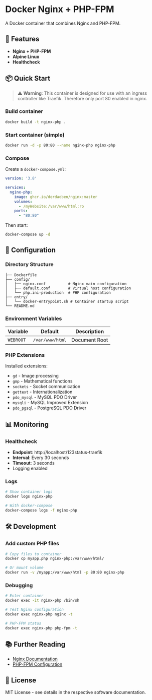 # Docker Nginx + PHP-FPM

A Docker container that combines Nginx and PHP-FPM.

## 🚀 Features

- **Nginx + PHP-FPM**
- **Alpine Linux**
- **Healthcheck**

## 📦 Quick Start

> ⚠️ **Warning**: This container is designed for use with an ingress controller like Traefik. Therefore only port 80 enabled in nginx.

### Build container
```bash
docker build -t nginx-php .
```

### Start container (simple)
```bash
docker run -d -p 80:80 --name nginx-php nginx-php
```

### Compose
Create a `docker-compose.yml`:

```yaml
version: '3.8'

services:
  nginx-php:
    image: ghcr.io/derdaoben/nginx:master
    volumes:
      - /myWebsite:/var/www/html:ro
    ports:
      - "80:80"

```

Then start:
```bash
docker-compose up -d
```

## 🔧 Configuration

### Directory Structure
```
├── Dockerfile
├── config/
│   ├── nginx.conf          # Nginx main configuration
│   ├── default.conf        # Virtual host configuration
│   └── php.ini-production  # PHP configuration
├── entry/
│   └── docker-entrypoint.sh # Container startup script
└── README.md
```

### Environment Variables

| Variable | Default | Description |
|----------|---------|-------------|
| `WEBROOT` | `/var/www/html` | Document Root |

### PHP Extensions

Installed extensions:
- `gd` - Image processing
- `gmp` - Mathematical functions
- `sockets` - Socket communication
- `gettext` - Internationalization
- `pdo_mysql` - MySQL PDO Driver
- `mysqli` - MySQL Improved Extension
- `pdo_pgsql` - PostgreSQL PDO Driver

## 📊 Monitoring

### Healthcheck
- **Endpoint**: http://localhost/123status-traefik
- **Interval**: Every 30 seconds
- **Timeout**: 3 seconds
- Logging enabled

### Logs
```bash
# Show container logs
docker logs nginx-php

# With docker-compose
docker-compose logs -f nginx-php
```

## 🛠️ Development

### Add custom PHP files
```bash
# Copy files to container
docker cp myapp.php nginx-php:/var/www/html/

# Or mount volume
docker run -v /myapp:/var/www/html -p 80:80 nginx-php
```

### Debugging
```bash
# Enter container
docker exec -it nginx-php /bin/sh

# Test Nginx configuration
docker exec nginx-php nginx -t

# PHP-FPM status
docker exec nginx-php php-fpm -t
```

## 📚 Further Reading

- [Nginx Documentation](https://nginx.org/en/docs/)
- [PHP-FPM Configuration](https://www.php.net/manual/en/install.fpm.php)

## 📄 License

MIT License - see details in the respective software documentation.
